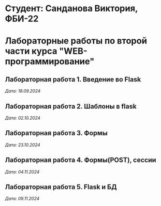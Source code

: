 # Студент: Санданова Виктория, ФБИ-22

# Лабораторные работы по второй части курса "WEB-программирование"

## Лабораторная работа 1. Введение во Flask

*Дата: 18.09.2024*

## Лабораторная работа 2. Шаблоны в flask

*Дата: 02.10.2024*

## Лабораторная работа 3. Формы

*Дата: 23.10.2024*

## Лабораторная работа 4. Формы(POST), сессии

*Дата: 04.11.2024*

## Лабораторная работа 5. Flask и БД

*Дата: 09.11.2024*

